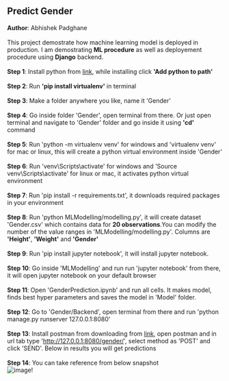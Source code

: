 ## Predict Gender
**Author**: Abhishek Padghane<br><br>
This project demostrate how machine learning model is deployed in production. I am demostrating **ML procedure** as well as deployement procedure using **Django** backend.<br><br>
**Step 1**: Install python from [link](https://www.python.org/downloads/), while installing click **'Add python to path'**<br><br>
**Step 2**: Run **'pip install virtualenv'** in terminal<br><br>
**Step 3**: Make a folder anywhere you like, name it 'Gender'<br><br>
**Step 4**: Go inside folder 'Gender', open terminal from there. Or just open terminal and navigate to 'Gender' folder and go inside it using **'cd'** command<br><br>
**Step 5**: Run 'python -m virtualenv venv' for windows and 'virtualenv venv' for mac or linux, this will create a python virtual environment inside 'Gender'<br><br>
**Step 6**: Run 'venv\Scripts\activate' for windows and 'Source venv\Scripts\activate' for linux or mac, it activates python virtual environment<br><br>
**Step 7**: Run 'pip install -r requirements.txt', it downloads required packages in your environment<br><br>
**Step 8**: Run 'python MLModelling/modelling.py', it will create dataset 'Gender.csv' which contains data for **20 observations**.You can modify the number of the value ranges in 'MLModelling/modelling.py'. Columns are **'Height'**, **'Weight'** and **'Gender'**<br><br>
**Step 9**: Run 'pip install jupyter notebook', it will install jupyter notebook.<br><br>
**Step 10**: Go inside 'MLModelling' and run run 'jupyter notebook' from there, it will open jupyter notebook on your default browser<br><br>
**Step 11**: Open 'GenderPrediction.ipynb' and run all cells. It makes model, finds best hyper parameters and saves the model in 'Model' folder.<br><br>
**Step 12**: Go to 'Gender/Backend', open terminal from there and run 'python manage.py runserver 127.0.0.1:8080'<br><br>
**Step 13**: Install postman from downloading from [link](https://www.postman.com/downloads/), open postman and in url tab type 'http://127.0.0.1:8080/gender/', select method as 'POST' and click 'SEND'. Below in results you will get predictions<br><br>
**Step 14**: You can take reference from below snapshot<br>![image!](https://serving.photos.photobox.com/928727553cc8ba64e8e4495a6c5cb3f4bdc8b3fad1b2bdcc0261f09b5a097a4e9854592a.jpg)
